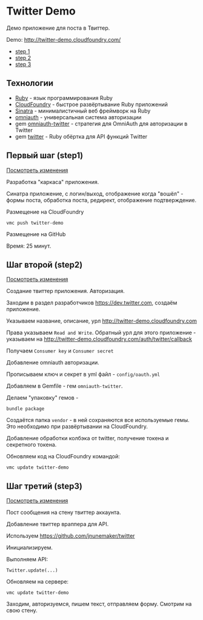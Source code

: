 Twitter Demo
============

Демо приложение для поста в Твиттер.

Demo: http://twitter-demo.cloudfoundry.com/

* [step 1](https://github.com/nemilya/twitter-demo/commit/e3ad976c6297f1d6401fc8f05480dc1a4603dbf0)
* [step 2](https://github.com/nemilya/twitter-demo/commit/8fbcfc212313a063c2f332f027bc2a7b5743df99)
* [step 3](https://github.com/nemilya/twitter-demo/commit/a777141b49e61d0f4b87815f198df80b2c226fe9)

Технологии
----------

* [Ruby](http://ruby-lang.org) - язык программирования Ruby
* [CloudFoundry](http://cloudfoundry.com/) - быстрое развёртывание Ruby приложений
* [Sinatra](http://sinatraruby.ru/) - минималистичный веб фреймворк на Ruby
* [omniauth](https://github.com/intridea/omniauth) - универсальная система авторизации
* gem [omniauth-twitter](https://github.com/arunagw/omniauth-twitter) - стратегия для OmniAuth для авторизации в Twitter
* gem [twitter](https://github.com/jnunemaker/twitter) - Ruby обёртка для API функций Twitter



Первый шаг (step1)
------------------

[Посмотреть изменения](https://github.com/nemilya/twitter-demo/commit/e3ad976c6297f1d6401fc8f05480dc1a4603dbf0)


Разработка "каркаса" приложения.

Синатра приложение, с логин/выход, отображение когда "вошёл" - формы поста,
обработка поста, редирект, отображение подтверждение.

Размещение на CloudFoundry

    vmc push twitter-demo

Размещение на GitHub

Время: 25 минут.


Шаг второй (step2)
------------------

[Посмотреть изменения](https://github.com/nemilya/twitter-demo/commit/8fbcfc212313a063c2f332f027bc2a7b5743df99)

Создание твиттер приложения. Авторизация.

Заходим в раздел разработчиков https://dev.twitter.com, создаём приложение.

Указываем название, описание, урл http://twitter-demo.cloudfoundry.com

Права указываем `Read and Write`. Обратный урл для этого приложение - 
указываем на http://twitter-demo.cloudfoundry.com/auth/twitter/callback

Получаем `Consumer key` и `Consumer secret`


Добавление omniauth авторизации.

Прописываем ключ и секрет в yml файл - `config/oauth.yml`

Добавляем в Gemfile - гем `omniauth-twitter`.

Делаем "упаковку" гемов - 

    bundle package

Создаётся папка `vendor` - в ней сохраняются все используемые гемы. Это 
необходимо при развёртывании на CloudFoundry.

Добавление обработки колбэка от twitter, получение токена и секретного токена.


Обновляем код на CloudFoundry командой:

    vmc update twitter-demo


Шаг третий (step3)
------------------

[Посмотреть изменения](https://github.com/nemilya/twitter-demo/commit/a777141b49e61d0f4b87815f198df80b2c226fe9)

Пост сообщения на стену твиттер аккаунта.

Добавление твиттер враппера для API.

Используем https://github.com/jnunemaker/twitter

Инициализируем.

Выполняем API:

    Twitter.update(...)



Обновляем на сервере:

    vmc update twitter-demo

Заходим, авторизуемся, пишем текст, отправляем форму. Смотрим на свою стену.

